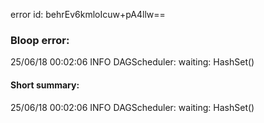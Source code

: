 error id: behrEv6kmloIcuw+pA4llw==
### Bloop error:

25/06/18 00:02:06 INFO DAGScheduler: waiting: HashSet()
#### Short summary: 

25/06/18 00:02:06 INFO DAGScheduler: waiting: HashSet()
